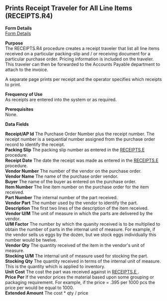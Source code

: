 ##  Prints Receipt Traveler for All Line Items (RECEIPTS.R4)

<PageHeader />

**Form Details**  
[ Form Details ](RECEIPTS-R4-1/README.md)   

**Purpose**  
The RECEIPTS.R4 procedure creates a receipt traveler that list all line items
received on a particular packing-slip and / or receiving document for a
particular purchase order. Pricing information is included on the traveler.
This traveler can then be forwarded to the Accounts Payable department to
attach to the invoice.  
  
A separate page prints per receipt and the operator specifies which receipts
to print.

**Frequency of Use**  
As receipts are entered into the system or as required.

**Prerequisites**  
None.

**Data Fields**

**Receipt/AP Id** The Purchase Order Number plus the receipt number. The
receipt number is a sequential number assigned from the purchase order record
to identify the receipt.  
**Packing Slip** The packing slip number as entered in the [ RECEIPTS.E ](../../../../rover/AP-OVERVIEW/AP-ENTRY/AP-E/AP-E-1/MSHIP-E/RECEIPTS-E2/RECEIPTS-E3/RECEIPTS-E) procedure.   
**Receipt Date** The date the receipt was made as entered in the [ RECEIPTS.E ](../../../../rover/AP-OVERVIEW/AP-ENTRY/AP-E/AP-E-1/MSHIP-E/RECEIPTS-E2/RECEIPTS-E3/RECEIPTS-E) procedure.   
**Vendor Number** The number of the vendor on the purchase order.  
**Vendor Name** The name of the purchase order vendor.  
**Buyer** The name of the buyer as entered on the purchase order.  
**Item Number** The line item number on the purchase order for the item
received.  
**Part Number** The internal number of the part received.  
**Vendor Part** The number used by the vendor to identify the part.  
**Description** The first two lines of the description of the item received.  
**Vendor U/M** The unit of measure in which the parts are delivered by the
vendor.  
**U/M Factor** The number by which the quanity received is to be multiplied to
obtain the number of parts in the internal unit of measure. For example, if
the vendor sells us eggs by the dozen, but we stock eggs individually this
number would be twelve.  
**Vendor Qty** The quantity received of the item in the vendor's unit of
measure.  
**Stocking U/M** The internal unit of measure used for stocking the part.  
**Stocking Qty** The quantity received in terms of the internal unit of
measure. This is the quantity which is applied to inventory.  
**Unit Cost** The cost the part was received against in [ RECEIPTS.E ](../../../../rover/AP-OVERVIEW/AP-ENTRY/AP-E/AP-E-1/MSHIP-E/RECEIPTS-E2/RECEIPTS-E3/RECEIPTS-E) .   
**Price Per** If the vendor prices the material based upon some grouping or
packaging requirement. For example, if the price = .395 per 1000 pcs the price
per would be equal to 1000.  
**Extended Amount** The cost * qty / price  
  
<badge text= "Version 8.10.57" vertical="middle" />

<PageFooter />